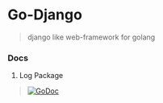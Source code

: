 # Go-Django
> django like web-framework for golang

### Docs
1. Log Package
> [![GoDoc](https://godoc.org/github.com/kittuov/go-django/utils/log?status.svg)](https://godoc.org/github.com/kittuov/go-django/utils/log)